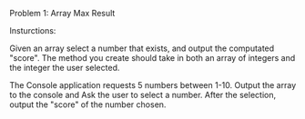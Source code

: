Problem 1: Array Max Result

Insturctions:

Given an array select a number that exists, and output the computated "score". The method you create should take in both an array of integers and the integer the user selected.

The Console application requests 5 numbers between 1-10. Output the array to the console and Ask the user to select a number. After the selection, output the "score" of the number chosen.
